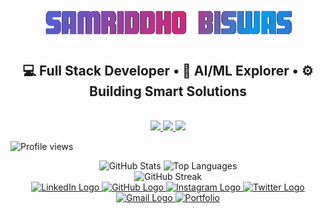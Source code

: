 <p align="center">
  <img src="https://github.com/SamriddhoBiswas/SamriddhoBiswas/blob/main/assets/name.gif?raw=true" alt="Samriddho Biswas" width="400"/>
</p>
<p align="center">
  <h2 align="center">💻 Full Stack Developer • 🤖 AI/ML Explorer • ⚙️ Building Smart Solutions</h2>
</p>

<div align="center">
  <br/>
  <a href="https://skillicons.dev">
    <img src="https://skillicons.dev/icons?i=python,c,cpp,java,html,css,js,ts,mysql" />
    <img src="https://skillicons.dev/icons?i=react,nextjs,tailwindcss,nodejs,express,flask,mongodb,postgresql" />
    <img src="https://skillicons.dev/icons?i=git,github,vercel,vscode,postman,vite,docker,latex,ai" />
  </a>
</div>


<p>
  <img src="https://komarev.com/ghpvc/?username=SamriddhoBiswas&style=flat-square&color=blue" alt="Profile views"/>
</p>



<div align="center">
  <img src="https://github-readme-stats.vercel.app/api?username=SamriddhoBiswas&show_icons=true&theme=tokyonight" height="190" alt="GitHub Stats"/>
  <img src="https://github-readme-stats.vercel.app/api/top-langs/?username=SamriddhoBiswas&layout=compact&theme=tokyonight" height="190" alt="Top Languages"/>
  <br/>
  <img src="https://nirzak-streak-stats.vercel.app/?user=SamriddhoBiswas&theme=blueberry&hide_border=false" height="250" alt="GitHub Streak"/>
</div>


<div align="center">
  <!-- LinkedIn -->
  <a href="https://www.linkedin.com/in/samriddho-biswas-8907a32a2" target="_blank">
    <img src="https://img.shields.io/static/v1?message=LinkedIn&logo=linkedin&label=&color=0077B5&logoColor=white&labelColor=&style=for-the-badge" height="35" alt="LinkedIn Logo" />
  </a>

  <!-- GitHub -->
  <a href="https://github.com/SamriddhoBiswas" target="_blank">
    <img src="https://img.shields.io/static/v1?message=GitHub&logo=github&label=&color=181717&logoColor=white&labelColor=&style=for-the-badge" height="35" alt="GitHub Logo" />
  </a>

  <a href="https://www.instagram.com/iamsammy09/" target="_blank">
    <img src="https://img.shields.io/static/v1?message=Instagram&logo=instagram&label=&color=E4405F&logoColor=white&labelColor=&style=for-the-badge" height="35" alt="Instagram Logo" />
  </a>


 <!-- Twitter/X -->
  <a href="https://twitter.com/iamsammy927" target="_blank">
    <img src="https://img.shields.io/static/v1?message=Twitter&logo=twitter&label=&color=1DA1F2&logoColor=white&labelColor=&style=for-the-badge" height="35" alt="Twitter Logo" />
  </a>

  <!-- Gmail -->
  <a href="mailto:samriddhobiswas9@gmail.com" target="_blank">
    <img src="https://img.shields.io/static/v1?message=Gmail&logo=gmail&label=&color=D14836&logoColor=white&labelColor=&style=for-the-badge" height="35" alt="Gmail Logo" />
  </a>

 
  <!-- Portfolio -->
  <a href="https://your-portfolio.com" target="_blank">
    <img src="https://img.shields.io/static/v1?message=Portfolio&logo=vercel&label=&color=000000&logoColor=white&labelColor=&style=for-the-badge" height="35" alt="Portfolio" />
  </a>
</div>




